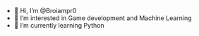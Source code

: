 - 👋 Hi, I’m @Broiampr0
- 👀 I’m interested in Game development and Machine Learning
- 🌱 I’m currently learning Python


<!---
Broiampr0/Broiampr0 is a ✨ special ✨ repository because its `README.md` (this file) appears on your GitHub profile.
You can click the Preview link to take a look at your changes.
--->
